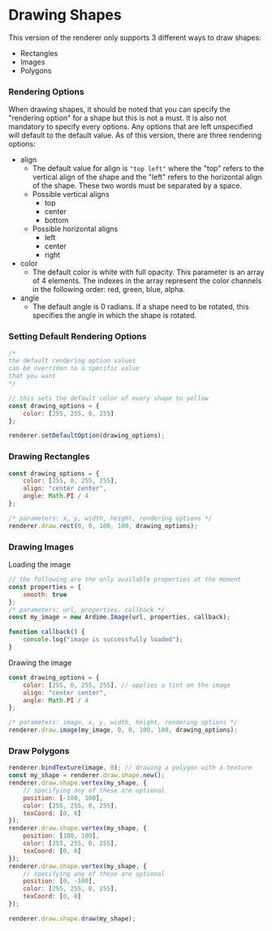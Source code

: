 # Drawing Shapes
This version of the renderer only supports 3 different ways to draw shapes:
* Rectangles
* Images
* Polygons

### Rendering Options

When drawing shapes, it should be noted that you can specify the "rendering option" for a shape but this is not a must. It is also not mandatory to specify every options. Any options that are left unspecified will default to the default value. As of this version, there are three rendering options:
* align
	* The default value for align is ```"top left"``` where the "top" refers to the vertical align of the shape and the "left" refers to the horizontal align of the shape. These two words must be separated by a space.
	* Possible vertical aligns
		* top
		* center
		* bottom
	* Possible horizontal aligns
		* left
		* center
		* right
* color
	* The default color is white with full opacity. This parameter is an array of 4 elements. The indexes in the array represent the color channels in the following order: red, green, blue, alpha.
* angle
	* The default angle is 0 radians. If a shape need to be rotated, this specifies the angle in which the shape is rotated.

### Setting Default Rendering Options
```javascript
/*
the default rendering option values
can be overriden to a specific value
that you want
*/

// this sets the default color of every shape to yellow
const drawing_options = {
	color: [255, 255, 0, 255]
};

renderer.setDefaultOption(drawing_options);
```

### Drawing Rectangles
```javascript
const drawing_options = {
	color: [255, 0, 255, 255],
	align: "center center",
	angle: Math.PI / 4
};

/* parameters: x, y, width, height, rendering options */
renderer.draw.rect(0, 0, 100, 100, drawing_options);
```
### Drawing Images
Loading the image
```javascript
// the following are the only available properties at the moment
const properties = {
	smooth: true
};
/* parameters: url, properties, callback */
const my_image = new Ardime.Image(url, properties, callback);

function callback() {
	console.log("image is successfully loaded");
}
```
Drawing the image
```javascript
const drawing_options = {
	color: [255, 0, 255, 255], // applies a tint on the image
	align: "center center",
	angle: Math.PI / 4
};

/* parameters: image, x, y, width, height, rendering options */
renderer.draw.image(my_image, 0, 0, 100, 100, drawing_options);
```

### Draw Polygons
```javascript
renderer.bindTexture(image, 0); // drawing a polygon with a texture
const my_shape = renderer.draw.shape.new();
renderer.draw.shape.vertex(my_shape, {
	// specifying any of these are optional
	position: [-100, 100],
	color: [255, 255, 0, 255],
	texCoord: [0, 0]
});
renderer.draw.shape.vertex(my_shape, {
	position: [100, 100],
	color: [255, 255, 0, 255],
	texCoord: [0, 0]
});
renderer.draw.shape.vertex(my_shape, {
	// specifying any of these are optional
	position: [0, -100],
	color: [255, 255, 0, 255],
	texCoord: [0, 0]
});

renderer.draw.shape.draw(my_shape);
